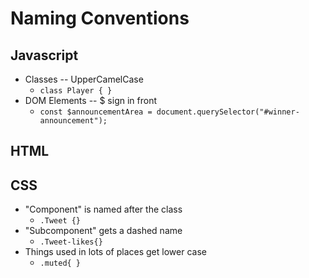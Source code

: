 # Naming Conventions

## Javascript
- Classes -- UpperCamelCase
    - `class Player { }`
- DOM Elements -- $ sign in front
    - `const $announcementArea = document.querySelector("#winner-announcement");`


## HTML


## CSS
- "Component" is named after the class
    - `.Tweet {}`
- "Subcomponent" gets a dashed name
    - `.Tweet-likes{}`
- Things used in lots of places get lower case
    - `.muted{ }`


